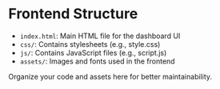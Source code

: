 # Frontend Structure

- `index.html`: Main HTML file for the dashboard UI
- `css/`: Contains stylesheets (e.g., style.css)
- `js/`: Contains JavaScript files (e.g., script.js)
- `assets/`: Images and fonts used in the frontend

Organize your code and assets here for better maintainability.